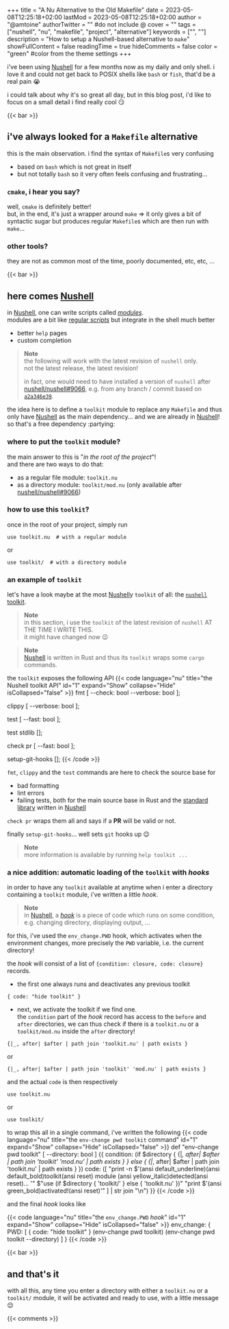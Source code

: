 +++
title = "A Nu Alternative to the Old Makefile"
date = 2023-05-08T12:25:18+02:00
lastMod = 2023-05-08T12:25:18+02:00
author = "@amtoine"
authorTwitter = "" #do not include @
cover = ""
tags = ["nushell", "nu", "makefile", "project", "alternative"]
keywords = ["", ""]
description = "How to setup a Nushell-based alternative to `make`"
showFullContent = false
readingTime = true
hideComments = false
color = "green" #color from the theme settings
+++

i've been using [Nushell] for a few months now as my daily and only shell.
i love it and could not get back to POSIX shells like `bash` or `fish`, that'd
be a real pain :sob:

i could talk about why it's so great all day, but in this blog post, i'd like
to focus on a small detail i find really cool :smirk:

{{< bar >}}

## i've always looked for a `Makefile` alternative
this is the main observation. i find the syntax of `Makefile`s very confusing
- based on `bash` which is not great in itself
- but not totally `bash` so it very often feels confusing and frustrating...

### `cmake`, i hear you say?
well, `cmake` is definitely better!  
but, in the end, it's just a wrapper around `make` => it only gives a bit of
syntactic sugar but produces regular `Makefile`s which are then run with `make`...

### other tools?
they are not as common most of the time, poorly documented, etc, etc, ...

{{< bar >}}

## here comes [Nushell]
in [Nushell], one can write scripts called [*modules*][Nushell modules].  
modules are a bit like [regular *scripts*][Nushell scripts] but integrate
in the shell much better
- better `help` pages
- custom completion

> **Note**  
> the following will work with the latest revision of `nushell` only.  
> not the latest release, the latest revision!
>
> in fact, one would need to have installed a version of `nushell` after
> [nushell/nushell#9066], e.g. from any branch / commit based on [`a2a346e39`].

the idea here is to define a `toolkit` module to replace any `Makefile` and thus
only have [Nushell] as the main dependency... and we are already in [Nushell]! so
that's a free dependency :partying:

### where to put the `toolkit` module?
the main answer to this is "*in the root of the project*"!  
and there are two ways to do that:
- as a regular file module: `toolkit.nu`
- as a directory module: `toolkit/mod.nu` (only available after [nushell/nushell#9066])

### how to use this `toolkit`?
once in the root of your project, simply run
```nu
use toolkit.nu  # with a regular module
```
or
```nu
use toolkit/  # with a directory module
```

### an example of `toolkit`
let's have a look maybe at the most [Nushell]y `toolkit` of all: the [`nushell` toolkit].

> **Note**  
> in this section, i use the `toolkit` of the latest revision of `nushell` AT THE TIME I WRITE THIS.  
> it might have changed now :wink:

> **Note**  
> [Nushell] is written in Rust and thus its `toolkit` wraps some `cargo` commands.

the `toolkit` exposes the following API
{{< code language="nu" title="the Nushell toolkit API" id="1" expand="Show" collapse="Hide" isCollapsed="false" >}}
fmt [
    --check: bool
    --verbose: bool
];

clippy [
    --verbose: bool
];

test [
    --fast: bool
];

test stdlib [];

check pr [
    --fast: bool
];

setup-git-hooks [];
{{< /code >}}

`fmt`, `clippy` and the `test` commands are here to check the source base for
- bad formatting
- lint errors
- failing tests, both for the main source base in Rust and the [standard library] written in [Nushell]

`check pr` wraps them all and says if a **PR** will be valid or not.

finally `setup-git-hooks`... well sets `git` hooks up :wink:

> **Note**  
> more information is available by running `help toolkit ...`

### a nice addition: automatic loading of the `toolkit` with *hooks*
in order to have any `toolkit` available at anytime when i enter a directory containing a `toolkit` module,
i've written a little *hook*.

> **Note**  
> in [Nushell], a [*hook*][Nushell hooks] is a piece of code which runs on some condition, e.g. changing directory,
> displaying output, ...

for this, i've used the `env_change.PWD` hook, which activates when the environment changes, more precisely
the `PWD` variable, i.e. the current directory!

the *hook* will consist of a list of `{condition: closure, code: closure}` records.
- the first one always runs and deactivates any previous toolkit
```nu
{ code: "hide toolkit" }
```
- next, we activate the toolkit if we find one.  
the `condition` part of the *hook* record has access to the `before` and `after` directories,
we can thus check if there is a `toolkit.nu` or a `toolkit/mod.nu` inside the `after` directory!
```nu
{|_, after| $after | path join 'toolkit.nu' | path exists }
```
or
```nu
{|_, after| $after | path join 'toolkit' 'mod.nu' | path exists }
```
and the actual `code` is then respectively
```nu
use toolkit.nu
```
or
```nu
use toolkit/
```

to wrap this all in a single command, i've written the following
{{< code language="nu" title="the `env-change pwd toolkit` command" id="1" expand="Show" collapse="Hide" isCollapsed="false" >}}
def "env-change pwd toolkit" [
  --directory: bool
] {{
    condition: (if $directory {
        {|_, after| $after | path join 'toolkit' 'mod.nu' | path exists }
    } else {
        {|_, after| $after | path join 'toolkit.nu' | path exists }
    })
    code: ([
        "print -n $'(ansi default_underline)(ansi default_bold)toolkit(ansi reset) module (ansi yellow_italic)detected(ansi reset)... '"
        $"use (if $directory { 'toolkit/' } else { 'toolkit.nu' })"
        "print $'(ansi green_bold)activated!(ansi reset)'"
    ] | str join "\n")
}}
{{< /code >}}

and the final *hook* looks like

{{< code language="nu" title="the `env_change.PWD` *hook*" id="1" expand="Show" collapse="Hide" isCollapsed="false" >}}
env_change: {
    PWD: [
        { code: "hide toolkit" }
        (env-change pwd toolkit)
        (env-change pwd toolkit --directory)
    ]
}
{{< /code >}}

{{< bar >}}

## and that's it
with all this, any time you enter a directory with either a `toolkit.nu` or a `toolkit/` module,
it will be activated and ready to use, with a little message :relieved:

{{< comments >}}

[Nushell]: https://www.nushell.sh/
[Nushell modules]: https://www.nushell.sh/book/modules.html
[Nushell scripts]: https://www.nushell.sh/book/scripts.html
[Nushell hooks]: https://www.nushell.sh/book/hooks.html
[nushell/nushell#9066]: https://github.com/nushell/nushell/pull/9066
[`a2a346e39`]: https://github.com/nushell/nushell/commit/a2a346e39c53e386b97d8d7f9a05ed58298e8789
[`nushell` toolkit]: https://github.com/nushell/nushell/blob/a2dd948e71c3cbdecfa1a2dbf35282707e151b02/toolkit.nu
[standard library]: https://www.nushell.sh/book/standard_library.html
